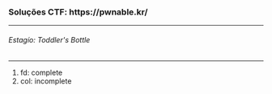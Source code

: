 <h3>Soluções CTF: https://pwnable.kr/</h3>
<hr>
<h6>Estagío: Toddler's Bottle</h6>
<hr>
<ol>
  <li>fd: complete</li>
  <li>col: incomplete</li>
</ol>
